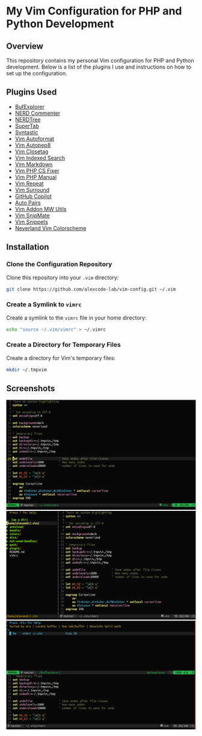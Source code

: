 # My Vim Configuration for PHP and Python Development

## Overview

This repository contains my personal Vim configuration for PHP and Python development. Below is a list of the plugins I use and instructions on how to set up the configuration.

## Plugins Used

- [BufExplorer](https://github.com/jlanzarotta/bufexplorer)
- [NERD Commenter](https://github.com/preservim/nerdcommenter)
- [NERDTree](https://github.com/preservim/nerdtree)
- [SuperTab](https://github.com/ervandew/supertab)
- [Syntastic](https://github.com/vim-syntastic/syntastic)
- [Vim Autoformat](https://github.com/vim-autoformat/vim-autoformat)
- [Vim Autopep8](https://github.com/tell-k/vim-autopep8)
- [Vim Closetag](https://github.com/alvan/vim-closetag)
- [Vim Indexed Search](https://github.com/henrik/vim-indexed-search)
- [Vim Markdown](https://github.com/preservim/vim-markdown.git)
- [Vim PHP CS Fixer](https://github.com/stephpy/vim-php-cs-fixer)
- [Vim PHP Manual](https://github.com/alvan/vim-php-manual)
- [Vim Repeat](https://github.com/tpope/vim-repeat)
- [Vim Surround](https://github.com/tpope/vim-surround)
- [GitHub Copilot](https://github.com/github/copilot.vim)
- [Auto Pairs](https://github.com/LunarWatcher/auto-pairs)
- [Vim Addon MW Utils](https://github.com/MarcWeber/vim-addon-mw-utils.git)
- [Vim SnipMate](https://github.com/garbas/vim-snipmate)
- [Vim Snippets](https://github.com/honza/vim-snippets)
- [Neverland Vim Colorscheme](https://github.com/trapd00r/neverland-vim-theme)

## Installation

### Clone the Configuration Repository

Clone this repository into your `.vim` directory:

```bash
git clone https://github.com/alexcode-lab/vim-config.git ~/.vim
```

### Create a Symlink to `vimrc`

Create a symlink to the `vimrc` file in your home directory:

```bash
echo "source ~/.vim/vimrc" > ~/.vimrc
```

### Create a Directory for Temporary Files

Create a directory for Vim's temporary files:

```bash
mkdir ~/.tmpvim
```

## Screenshots

![Screenshot 1](https://github.com/alexcode-lab/vim-config/blob/master/screens/screen1.png?raw=true)
![Screenshot 2](https://github.com/alexcode-lab/vim-config/blob/master/screens/screen2.png?raw=true)
![Screenshot 3](https://github.com/alexcode-lab/vim-config/blob/master/screens/screen3.png?raw=true)
